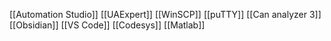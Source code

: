 [[Automation Studio]]
[[UAExpert]]
[[WinSCP]]
[[puTTY]]
[[Can analyzer 3]]
[[Obsidian]]
[[VS Code]]
[[Codesys]]
[[Matlab]]
